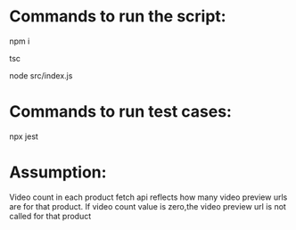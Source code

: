 # Commands to run the script:

npm i

tsc

node src/index.js





# Commands to run test cases:
npx jest



# Assumption:

Video count in each product fetch api reflects how many video preview urls are for that product. If video count value is zero,the video preview url is not called for that product